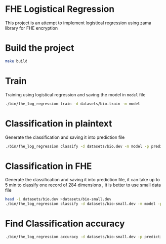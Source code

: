 # FHE Logistical Regression
This project is an attempt to implement logistical regression using zama library for FHE encryption

# Build the project
```sh
make build
```


# Train
Training using logistical regression and saving the model in `model` file
```sh
./bin/fhe_log_regression train -d datasets/bio.train -m model
```

# Classification in plaintext
Generate the classification and saving it into prediction file
```sh
./bin/fhe_log_regression classify -d datasets/bio.dev -m model -p prediction
```
# Classification in FHE
Generate the classification and saving it into prediction file, it can take up to 5 min to classify one record of 284 dimensions , it is better to use small data file
```sh
head -1 datasets/bio.dev >datasets/bio-small.dev
./bin/fhe_log_regression classify -d datasets/bio-small.dev -m model -p prediction_fhe -e
```
# Find Classification accuracy
```sh
./bin/fhe_log_regression accuracy -d datasets/bio-small.dev -p prediction_fhe
```
